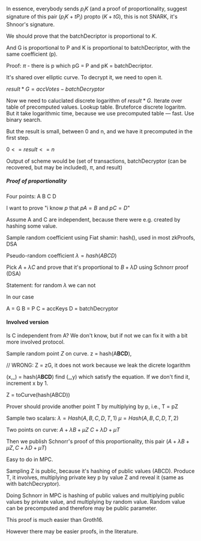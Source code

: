 In essence, everybody sends $p_i K$ (and a proof of proportionality, suggest signature of this pair $(p_i K+tP_i)\ \mathrm{propto}\ (K+tG)$, this is not SNARK, it's Shnoor's signature.

We should prove that the batchDecriptor is proportional to $K$.

And G is proportional to P and K is proportional to batchDecriptor, with the same coefficient (p).

Proof: $\pi$  - there is p which pG = P and pK = batchDecriptor.

It's shared over elliptic curve. To decrypt it, we need to open it.

$result * G = accVotes - batchDecryptor$

Now we need to caluclated discrete logarithm of $result*G$. Iterate over table of precomputed values. Lookup table. Bruteforce discrete logaritm. But it take logarithmic time, because we use precomputed table — fast. Use binary search.

But the result is small, between 0 and n, and we have it precomputed in the first step.

$0 <= result <= n$

Output of scheme would be (set of transactions, batchDecryptor (can be recovered, but may be included), $\pi$, and result)

##### Proof of proportionality

Four points: A B C D

I want to prove "i know $p$ that $pA = B$ and $pC  = D$"

Assume A and C are independent, because there were e.g. created by hashing some value. 

Sample random coefficient using Fiat shamir: hash(), used in most zkProofs, DSA 

Pseudo-random coefficient $\lambda = hash(ABCD)$

Pick $A + \lambda C$ and prove that it's proportional to $B + \lambda D$ using Schnorr proof (DSA)

Statement: for random $\lambda$ we can not 

In our case 

A = G
B = P
C = accKeys
D = batchDecryptor

#### Involved version

Is C independent from A? 
We don't know, but if not we can fix it with a bit more involved protocol.

Sample random point $Z$ on curve. z = hash(A**BCD**), 

// WRONG: Z = zG, it does not work because we leak the dicrete logarithm

(x,\_) = hash(A**BCD**)
find (\_,y) which satisfy the equation. 
If we don't find it, increment x by 1.

Z = toCurve(hash(ABCD))

Prover should provide another point T by multiplying by p, i.e., T = pZ 

Sample two scalars:
$\lambda = Hash(A, B, C, D, T, 1)$
$\mu = Hash(A, B, C, D, T, 2)$

Two points on curve:
$A+\lambda B + \mu Z$
$C + \lambda D + \mu T$

Then we publish Schnorr's proof of this proportionality, this pair $(A+\lambda B + \mu Z, C + \lambda D + \mu T)$

Easy to do in MPC.

Sampling Z is public, because it's hashing of public values (ABCD).
Produce T, it involves, multiplying private key p by value Z and reveal it (same as with batchDecryptor).

Doing Schnorr in MPC is hashing of public values and multiplying public values by private value, and multiplying by random value. Random value can be precomputed and therefore may be public parameter.

This proof is much easier than Groth16.

However there may be easier proofs, in the literature.